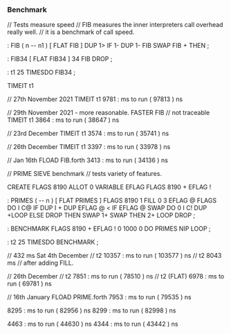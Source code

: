 ### Benchmark

// Tests measure speed
// FIB measures the inner interpreters call overhead really well.
// it is a benchmark of call speed.

: FIB ( n -- n1 ) [ FLAT FIB ]
  DUP 1> IF  1- DUP 1- FIB SWAP FIB + THEN ; 

: FIB34 [ FLAT FIB34 ] 34 FIB DROP ; 

: t1 25 TIMESDO FIB34 ;

TIMEIT t1

// 27th November 2021
TIMEIT t1
9781  : ms to run ( 97813  ) ns 

// 29th November 2021 - more reasonable.
FASTER FIB // not traceable
TIMEIT t1
3864  : ms to run ( 38647  ) ns 
 

// 23rd December
TIMEIT t1
3574  : ms to run ( 35741  ) ns 


// 26th December
TIMEIT t1
3397  : ms to run ( 33978  ) ns 

// Jan 16th
FLOAD FIB.forth
3413  : ms to run ( 34136  ) ns 


// PRIME SIEVE benchmark
// tests variety of features.
 
CREATE FLAGS 8190 ALLOT
0 VARIABLE EFLAG
FLAGS 8190 + EFLAG !

: PRIMES  ( -- n )  [ FLAT PRIMES ]
  FLAGS 8190 1 FILL  0 3  EFLAG @ FLAGS
  DO   I C@
       IF  DUP I + DUP EFLAG @ <
           IF    EFLAG @ SWAP
                 DO  0 I C! DUP  +LOOP
           ELSE  DROP  THEN  SWAP 1+ SWAP
           THEN  2+
       LOOP  DROP ;

: BENCHMARK FLAGS 8190 + EFLAG ! 0 1000 0 DO  PRIMES NIP  LOOP ;

: t2 25 TIMESDO  BENCHMARK  ;

// 432 ms Sat 4th December
// t2 10357  : ms to run ( 103577  ) ns 
// t2 8043 ms // after adding FILL.

// 26th December
// t2 7851  : ms to run ( 78510  ) ns 
// t2 (FLAT) 6978  : ms to run ( 69781  ) ns 


// 16th January
FLOAD PRIME.forth
7953  : ms to run ( 79535  ) ns 
 
8295  : ms to run ( 82956  ) ns 
8299  : ms to run ( 82998  ) ns 

4463  : ms to run ( 44630  ) ns 
4344  : ms to run ( 43442  ) ns 


 